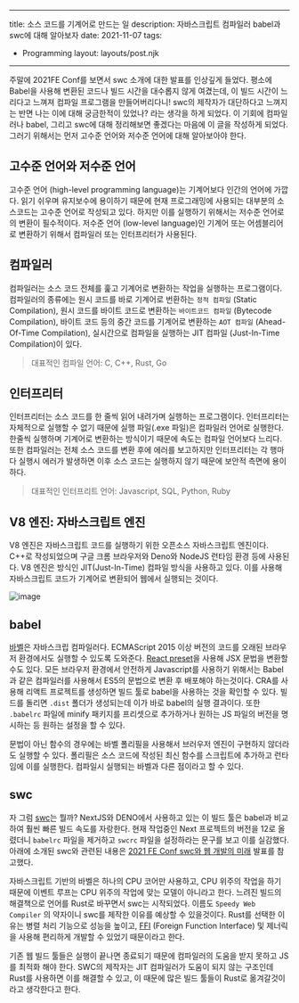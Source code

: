 ---
title: 소스 코드를 기계어로 만드는 일
description: 자바스크립트 컴파일러 babel과 swc에 대해 알아보자
date: 2021-11-07
tags:
  - Programming
layout: layouts/post.njk
------

주말에 2021FE Conf를 보면서 swc 소개에 대한 발표를 인상깊게 들었다. 평소에 Babel을 사용해 변환된 코드나 빌드 시간을 대수롭지 않게 여겼는데, 이 빌드 시간이 느리다고 느껴져 컴파일 프로그램을 만들어버리다니! swc의 제작자가 대단하다고 느껴지는 반면 나는 이에 대해 궁금한적이 있었나? 라는 생각을 하게 되었다. 이 기회에 컴파일러나 babel, 그리고 swc에 대해 정리해보면 좋겠다는 마음에 이 글을 작성하게 되었다. 그러기 위해서는 먼저 고수준 언어와 저수준 언어에 대해 알아보아야 한다.

## 고수준 언어와 저수준 언어

고수준 언어 (high-level programming language)는 기계어보다 인간의 언어에 가깝다. 읽기 쉬우며 유지보수에 용이하기 때문에 현재 프로그래밍에 사용되는 대부분의 소스코드는 고수준 언어로 작성되고 있다. 하지만 이를 실행하기 위해서는 저수준 언어로의 변환이 필수적이다. 저수준 언어 (low-level language)인 기계어 또는 어셈블리어로 변환하기 위해서 컴파일러 또는 인터프리터가 사용된다. 

## 컴파일러

컴파일러는 소스 코드 전체를 훑고 기계어로 변환하는 작업을 실행하는 프로그램이다. 컴파일러의 종류에는 원시 코드를 바로 기계어로 번환하는 `정적 컴파일` (Static Compilation), 원시 코드를 바이트 코드로 변환하는 `바이트코드 컴파일` (Bytecode Compilation), 바이트 코드 등의 중간 코드를 기계어로 변환하는 `AOT 컴파일` (Ahead-Of-Time Compilation), 실시간으로 컴파일을 실행하는 JIT 컴파일 (Just-In-Time Compilation)이 있다. 

> 대표적인 컴파일 언어: C, C++, Rust, Go
> 

## 인터프리터

인터프리터는 소스 코드를 한 줄씩 읽어 내려가며 실행하는 프로그램이다. 인터프리터는 자체적으로 실행할 수 없기 때문에 실행 파일(.exe 파일)은 컴파일러 언어로 실행한다. 한줄씩 실행하며 기계어로 변환하는 방식이기 때문에 속도는 컴파일 언어보다 느리다. 또한 컴파일러는 전체 소스 코드를 변환 후에 에러를 보고하지만 인터프리터는 각 행마다 실행시 에러가 발생하면 이후 소스 코드는 실행하지 않기 때문에 보안적 측면에 용이하다. 

> 대표적인 인터프리트 언어: Javascript, SQL, Python, Ruby
> 

## V8 엔진: 자바스크립트 엔진

V8 엔진은 자바스크립트 코드를 실행하기 위한 오픈소스 자바스크립트 엔진이다. C++로 작성되었으며 구글 크롬 브라우저와 Deno와 NodeJS 런타임 환경 등에 사용된다. V8 엔진은 방식인 JIT(Just-In-Time) 컴파일 방식을 사용하고 있다. 이를 사용해 자바스크립트 코드가 기계어로 변환되어 웹에서 실행되는 것이다.

![image](https://user-images.githubusercontent.com/40863240/140649942-84a8c999-27a6-40b3-a7b9-fabab19274b7.png)

## babel

[바벨](https://babeljs.io/)은 자바스크립 컴파일러다. ECMAScript 2015 이상 버전의 코드를 오래된 브라우저 환경에서도 실행할 수 있도록 도와준다. [React preset](https://babeljs.io/docs/en/babel-preset-react)을 사용해 JSX 문법을 변환할 수도 있다. 모든 브라우저 환경에서 안전하게 Javascript를 사용하기 위해서는 Babel과 같은 컴파일러를 사용해서 ES5의 문법으로 변환 후 배포해야 하는것이다. CRA를 사용해 리액트 프로젝트를 생성하면 빌드 툴로 babel을 사용하는 것을 확인할 수 있다. 빌드를 돌리면 `.dist` 폴더가 생성되는데 이가 바로 babel의 실행 결과이다. 또한 `.babelrc` 파일에 minify 패키지를 프리셋으로 추가하거나 원하는 JS 파일의 버전을 명시하는 등 원하는 설정을 할 수 있다.

문법이 아닌 함수의 경우에는 바벨 폴리필을 사용해서 브러우저 엔진이 구현하지 않더라도 실행할 수 있다. 폴리필은 소스 코드에 작성된 최신 함수를 스크립트에 추가하고 런타임에 이를 실행한다. 컴파일시 실행되는 바벨과 다른 점이라고 할 수 있다.

## swc

자 그럼 [swc](https://swc.rs/)는 뭘까? NextJS와 DENO에서 사용하고 있는 이 빌드 툴은 babel과 비교하여 훨씬 빠른 빌드 속도를 자랑한다. 현재 작업중인 Next 프로젝트의 버전을 12로 올렸더니 `babelrc` 파일을 제거하고 `swcrc` 파일을 설정하라는 문구를 보고 이를 실감했다. 아래에 소개된 swc와 관련된 내용은 [2021 FE Conf swc와 웹 개발의 미래](https://youtu.be/4RJxyGJQe4o) 발표를 참고했다.

자바스크립트 기반의 바벨은 하나의 CPU 코어만 사용하고, CPU 위주의 작업을 하기 때문에 이벤트 루프는 CPU 위주의 작업에 맞는 모델이 아니라고 한다. 느려진 빌드의 해결책으로 언어를 Rust로 바꾸면서 swc는 시작되었다. 이름도 `Speedy Web Compiler` 의 약자이니 swc를 제작한 이유를 예상할 수 있을것이다. Rust를 선택한 이유는 병렬 처리 기능으로 성능을 높이고, [FFI](https://doc.rust-lang.org/nomicon/ffi.html#foreign-function-interface) (Foreign Function Interface) 및 제너릭을 사용해 편리하게 개발할 수 있었기 때문이라고 한다. 

기존 웹 빌드 툴들은 실행이 끝나면 종료되기 때문에 컴파일러의 도움을 받지 못하고 JS를 최적화 해야 한다. SWC의 제작자는 JIT 컴파일러가 도움이 되지 않는 구조인데 Rust를 사용하면 이를 해결할 수 있고, 이 때문에 많은 빌드 툴들이 Rust로 옮겨갈것이라고 생각한다고 한다.